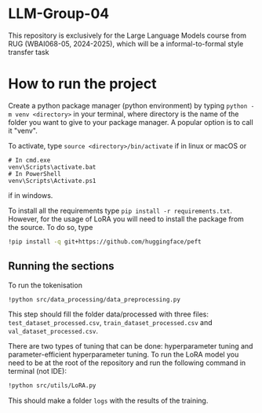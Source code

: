 # LLM-Group-04
This repository is exclusively for the Large Language Models course from RUG (WBAI068-05, 2024-2025), which will be a informal-to-formal style transfer task

# How to run the project
Create a python package manager (python environment) by typing 
`python -m venv <directory>`
in your terminal, where directory is the name of the folder you want to give to your package manager. A popular option is to call it "venv".

To activate, type 
`source <directory>/bin/activate`
if in linux or macOS or 
```shell
# In cmd.exe
venv\Scripts\activate.bat
# In PowerShell
venv\Scripts\Activate.ps1
```
if in windows.

To install all the requirements type 
`pip install -r requirements.txt`.
However, for the usage of LoRA you will need to install the package from the source. To do so, type
```bash
!pip install -q git+https://github.com/huggingface/peft
```

## Running the sections

To run the tokenisation
```bash
!python src/data_processing/data_preprocessing.py
```
This step should fill the folder data/processed with three files: `test_dataset_processed.csv`, `train_dataset_processed.csv` and `val_dataset_processed.csv`.

There are two types of tuning that can be done: hyperparameter tuning and parameter-efficient hyperparameter tuning.
To run the LoRA model you need to be at the root of the repository and run the following command in terminal (not IDE):
```bash
!python src/utils/LoRA.py
```
This should make a folder `logs` with the results of the training.